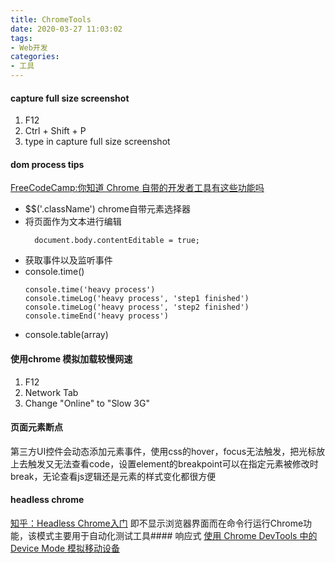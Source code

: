 ```yaml
---
title: ChromeTools
date: 2020-03-27 11:03:02
tags:
- Web开发
categories: 
- 工具
---
```

#### capture full size screenshot
1. F12
2. Ctrl + Shift + P
3. type in capture full size screenshot
   
#### dom process tips
[FreeCodeCamp:你知道 Chrome 自带的开发者工具有这些功能吗](https://chinese.freecodecamp.org/news/how-much-do-you-know-about-chrome-developer-tools/?from=timeline)
+ $$('.className') chrome自带元素选择器
+ 将页面作为文本进行编辑
  ```
    document.body.contentEditable = true;
  ```
+ 获取事件以及监听事件
+ console.time()
  ```
  console.time('heavy process')
  console.timeLog('heavy process', 'step1 finished')
  console.timeLog('heavy process', 'step2 finished')
  console.timeEnd('heavy process')
  ```
+ console.table(array)
#### 使用chrome 模拟加载较慢网速
1. F12
2. Network Tab
3. Change "Online" to "Slow 3G"
#### 页面元素断点
第三方UI控件会动态添加元素事件，使用css的hover，focus无法触发，把光标放上去触发又无法查看code，设置element的breakpoint可以在指定元素被修改时break，无论查看js逻辑还是元素的样式变化都很方便
#### headless chrome 
[知乎：Headless Chrome入门](https://zhuanlan.zhihu.com/p/29207391) 即不显示浏览器界面而在命令行运行Chrome功能，该模式主要用于自动化测试工具#### 响应式
[使用 Chrome DevTools 中的 Device Mode 模拟移动设备](https://developers.google.com/web/tools/chrome-devtools/device-mode#device)
